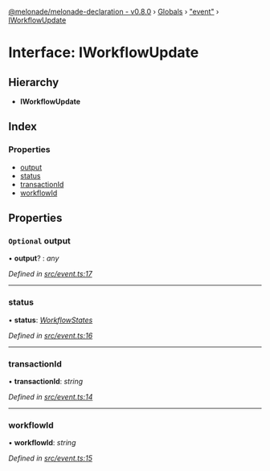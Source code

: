 [@melonade/melonade-declaration - v0.8.0](../README.md) › [Globals](../globals.md) › ["event"](../modules/_event_.md) › [IWorkflowUpdate](_event_.iworkflowupdate.md)

# Interface: IWorkflowUpdate

## Hierarchy

* **IWorkflowUpdate**

## Index

### Properties

* [output](_event_.iworkflowupdate.md#optional-output)
* [status](_event_.iworkflowupdate.md#status)
* [transactionId](_event_.iworkflowupdate.md#transactionid)
* [workflowId](_event_.iworkflowupdate.md#workflowid)

## Properties

### `Optional` output

• **output**? : *any*

*Defined in [src/event.ts:17](https://github.com/devit-tel/melonade-declaration/blob/f3ec67f/src/event.ts#L17)*

___

###  status

• **status**: *[WorkflowStates](../enums/_state_.workflowstates.md)*

*Defined in [src/event.ts:16](https://github.com/devit-tel/melonade-declaration/blob/f3ec67f/src/event.ts#L16)*

___

###  transactionId

• **transactionId**: *string*

*Defined in [src/event.ts:14](https://github.com/devit-tel/melonade-declaration/blob/f3ec67f/src/event.ts#L14)*

___

###  workflowId

• **workflowId**: *string*

*Defined in [src/event.ts:15](https://github.com/devit-tel/melonade-declaration/blob/f3ec67f/src/event.ts#L15)*
